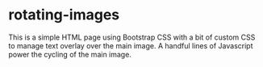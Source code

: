 # rotating-images

This is a simple HTML page using Bootstrap CSS with a bit of custom CSS to manage text overlay over the main image. A handful lines of Javascript power the cycling of the main image.